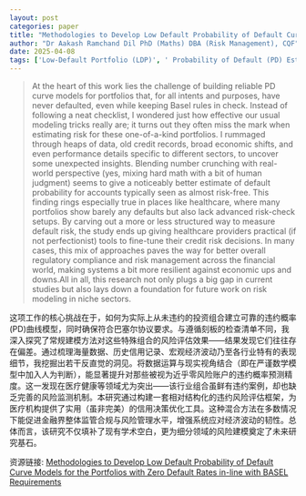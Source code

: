 ```yaml
---
layout: post
categories: paper
title: "Methodologies to Develop Low Default Probability of Default Curve Models for the Portfolios with Zero Default Rates in-line with BASEL Requirements"
author: "Dr Aakash Ramchand Dil PhD (Maths) DBA (Risk Management), CQF"
date: 2025-04-08
tags: ['Low-Default Portfolio (LDP)', ' Probability of Default (PD) Estimation', ' Basel Accord (Basel II', ' Basel III', ' Basel IV)', ' Credit Risk Modeling', ' Regulatory Capital Requirements', ' Internal Ratings-Based (IRB) Approach', ' Bayesian Inference for PD Estimation', ' Zero-Default Adjustments', ' Supervisory Slotting Criteria', ' Small Sample Estimation Techniques', ' Expert Judgment in PD Calibration', ' Stress Testing for LDPs', ' Conservative PD Estimation', ' Regulatory Expectations for LDPs', ' Benchmarking PD Models', ' Pluto-Tasche Approach', ' Sequential Bayesian Updating', ' Floor Constraint Adjustment', ' Generalized CreditRisk+ Framework.']
---
```


>At the heart of this work lies the challenge of building reliable PD curve models for portfolios that, for all intents and purposes, have never defaulted, even while keeping Basel rules in check. Instead of following a neat checklist, I wondered just how effective our usual modeling tricks really are; it turns out they often miss the mark when estimating risk for these one-of-a-kind portfolios. I rummaged through heaps of data, old credit records, broad economic shifts, and even performance details specific to different sectors, to uncover some unexpected insights. Blending number crunching with real-world perspective (yes, mixing hard math with a bit of human judgment) seems to give a noticeably better estimate of default probability for accounts typically seen as almost risk-free. This finding rings especially true in places like healthcare, where many portfolios show barely any defaults but also lack advanced risk-check setups. By carving out a more or less structured way to measure default risk, the study ends up giving healthcare providers practical (if not perfectionist) tools to fine-tune their credit risk decisions. In many cases, this mix of approaches paves the way for better overall regulatory compliance and risk management across the financial world, making systems a bit more resilient against economic ups and downs.All in all, this research not only plugs a big gap in current studies but also lays down a foundation for future work on risk modeling in niche sectors.

这项工作的核心挑战在于，如何为实际上从未违约的投资组合建立可靠的违约概率(PD)曲线模型，同时确保符合巴塞尔协议要求。与遵循刻板的检查清单不同，我深入探究了常规建模方法对这些特殊组合的风险评估效果——结果发现它们往往存在偏差。通过梳理海量数据、历史信用记录、宏观经济波动乃至各行业特有的表现细节，我挖掘出若干反直觉的洞见。将数据运算与现实视角结合（即在严谨数学模型中加入人为判断），能显著提升对那些被视为近乎零风险账户的违约概率预测精度。这一发现在医疗健康等领域尤为突出——该行业组合虽鲜有违约案例，却也缺乏完善的风险监测机制。本研究通过构建一套相对结构化的违约风险评估框架，为医疗机构提供了实用（虽非完美）的信用决策优化工具。这种混合方法在多数情况下能促进金融界整体监管合规与风险管理水平，增强系统应对经济波动的韧性。总体而言，该研究不仅填补了现有学术空白，更为细分领域的风险建模奠定了未来研究基石。

资源链接: [Methodologies to Develop Low Default Probability of Default Curve Models for the Portfolios with Zero Default Rates in-line with BASEL Requirements](https://papers.ssrn.com/sol3/papers.cfm?abstract_id=5198561)
